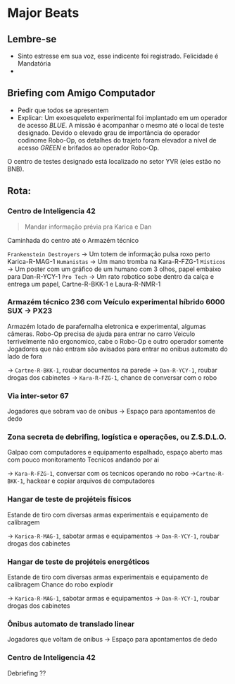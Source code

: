 # Major Beats

## Lembre-se
- Sinto estresse em sua voz, esse indicente foi registrado. Felicidade é Mandatória
- 

## Briefing com Amigo Computador

- Pedir que todos se apresentem
- Explicar:
Um exoesqueleto experimental foi implantado em um operador de acesso *BLUE*. A missão é acompanhar o mesmo até o local de teste designado.
Devido o elevado grau de importância do operador codinome Robo-Op, os detalhes do trajeto foram elevador a nível de acesso *GREEN* e brifados ao operador Robo-Op.

O centro de testes designado está localizado no setor YVR (eles estão no BNB).

## Rota:

### Centro de Inteligencia 42 
> Mandar informação prévia pra Karica e Dan

Caminhada do centro até o Armazém técnico

`Frankenstein Destroyers` -> Um totem de informação pulsa roxo perto Karica-R-MAG-1
`Humanistas` -> Um mano tromba na Kara-R-FZG-1
`Místicos` -> Um poster com um gráfico de um humano com 3 olhos, papel embaixo para Dan-R-YCY-1
`Pro Tech` -> Um rato robotico sobe dentro da calça e entrega um papel, Cartne-R-BKK-1 e Laura-R-NMR-1

### Armazém técnico 236 com Veículo experimental híbrido 6000 SUX -> PX23
Armazém lotado de parafernalha eletronica e experimental, algumas câmeras.
Robo-Op precisa de ajuda para entrar no carro
Veiculo terrivelmente não ergonomico, cabe o Robo-Op e outro operador somente 
Jogadores que não entram são avisados para entrar no onibus automato do lado de fora

-> `Cartne-R-BKK-1`, roubar documentos na parede
-> `Dan-R-YCY-1`, roubar drogas dos cabinetes
-> `Kara-R-FZG-1`, chance de conversar com o robo

### Via inter-setor 67 
Jogadores que sobram vao de onibus
-> Espaço para apontamentos de dedo

### Zona secreta de debrifing, logística e operações, ou Z.S.D.L.O. 
Galpao com computadores e equipamento espalhado, espaço aberto mas com pouco monitoramento 
Tecnicos andando por ai

-> `Kara-R-FZG-1`, conversar com os tecnicos operando no robo
->`Cartne-R-BKK-1`, hackear e copiar arquivos de computadores

### Hangar de teste de projéteis físicos 
Estande de tiro com diversas armas experimentais e equipamento de calibragem

-> `Karica-R-MAG-1`, sabotar armas e equipamentos
-> `Dan-R-YCY-1`, roubar drogas dos cabinetes

### Hangar de teste de projéteis energéticos 
Estande de tiro com diversas armas experimentais e equipamento de calibragem
Chance do robo explodir

-> `Karica-R-MAG-1`, sabotar armas e equipamentos
-> `Dan-R-YCY-1`, roubar drogas dos cabinetes


### Ônibus automato de translado linear 
Jogadores que voltam de onibus
-> Espaço para apontamentos de dedo

### Centro de Inteligencia 42 
Debriefing ??


